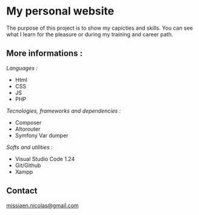 # My personal website

The purpose of this project is to show my capicties and skills. You can see what I learn for the pleasure or during my training and career path.

## More informations :

*Languages :* 
- Html
- CSS
- JS
- PHP

*Tecnologies, frameworks and dependencies :*
- Composer
- Altorouter
- Symfony Var dumper

*Softs and utilities :*
- Visual Studio Code 1.24
- Git/Github
- Xampp

## Contact
missiaen.nicolas@gmail.com